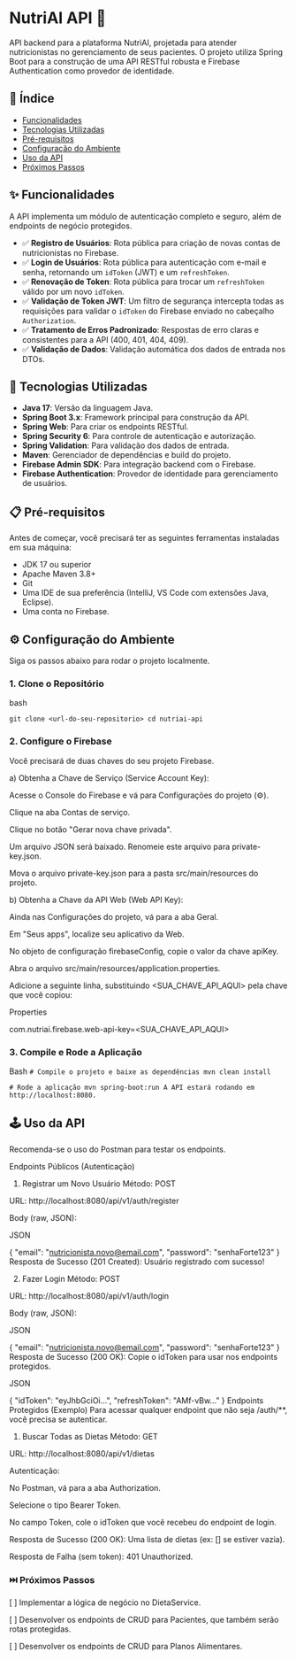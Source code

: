 # NutriAI API 🍏

API backend para a plataforma NutriAI, projetada para atender nutricionistas no gerenciamento de seus pacientes. O projeto utiliza Spring Boot para a construção de uma API RESTful robusta e Firebase Authentication como provedor de identidade.


## 📝 Índice

- [Funcionalidades](#-funcionalidades)
- [Tecnologias Utilizadas](#-tecnologias-utilizadas)
- [Pré-requisitos](#-pré-requisitos)
- [Configuração do Ambiente](#-configuração-do-ambiente)
- [Uso da API](#-uso-da-api)
- [Próximos Passos](#-próximos-passos)
  

## ✨ Funcionalidades

A API implementa um módulo de autenticação completo e seguro, além de endpoints de negócio protegidos.

- ✅ **Registro de Usuários**: Rota pública para criação de novas contas de nutricionistas no Firebase.
- ✅ **Login de Usuários**: Rota pública para autenticação com e-mail e senha, retornando um `idToken` (JWT) e um `refreshToken`.
- ✅ **Renovação de Token**: Rota pública para trocar um `refreshToken` válido por um novo `idToken`.
- ✅ **Validação de Token JWT**: Um filtro de segurança intercepta todas as requisições para validar o `idToken` do Firebase enviado no cabeçalho `Authorization`.
- ✅ **Tratamento de Erros Padronizado**: Respostas de erro claras e consistentes para a API (400, 401, 404, 409).
- ✅ **Validação de Dados**: Validação automática dos dados de entrada nos DTOs.
  

## 🚀 Tecnologias Utilizadas

- **Java 17**: Versão da linguagem Java.
- **Spring Boot 3.x**: Framework principal para construção da API.
- **Spring Web**: Para criar os endpoints RESTful.
- **Spring Security 6**: Para controle de autenticação e autorização.
- **Spring Validation**: Para validação dos dados de entrada.
- **Maven**: Gerenciador de dependências e build do projeto.
- **Firebase Admin SDK**: Para integração backend com o Firebase.
- **Firebase Authentication**: Provedor de identidade para gerenciamento de usuários.
  

## 📋 Pré-requisitos

Antes de começar, você precisará ter as seguintes ferramentas instaladas em sua máquina:

- JDK 17 ou superior
- Apache Maven 3.8+
- Git
- Uma IDE de sua preferência (IntelliJ, VS Code com extensões Java, Eclipse).
- Uma conta no Firebase.
  

## ⚙️ Configuração do Ambiente

Siga os passos abaixo para rodar o projeto localmente.

### 1. Clone o Repositório
bash

`git clone <url-do-seu-repositorio>
cd nutriai-api`


### 2. Configure o Firebase
Você precisará de duas chaves do seu projeto Firebase.

a) Obtenha a Chave de Serviço (Service Account Key):

Acesse o Console do Firebase e vá para Configurações do projeto (⚙️).

Clique na aba Contas de serviço.

Clique no botão "Gerar nova chave privada".

Um arquivo JSON será baixado. Renomeie este arquivo para private-key.json.

Mova o arquivo private-key.json para a pasta src/main/resources do projeto.


b) Obtenha a Chave da API Web (Web API Key):

Ainda nas Configurações do projeto, vá para a aba Geral.

Em "Seus apps", localize seu aplicativo da Web.

No objeto de configuração firebaseConfig, copie o valor da chave apiKey.

Abra o arquivo src/main/resources/application.properties.

Adicione a seguinte linha, substituindo <SUA_CHAVE_API_AQUI> pela chave que você copiou:

Properties

com.nutriai.firebase.web-api-key=<SUA_CHAVE_API_AQUI>



### 3. Compile e Rode a Aplicação

Bash
`# Compile o projeto e baixe as dependências
mvn clean install`

`# Rode a aplicação
mvn spring-boot:run
A API estará rodando em http://localhost:8080.`

## 🕹️ Uso da API
Recomenda-se o uso do Postman para testar os endpoints.

Endpoints Públicos (Autenticação)
1. Registrar um Novo Usuário
Método: POST

URL: http://localhost:8080/api/v1/auth/register

Body (raw, JSON):

JSON

{
  "email": "nutricionista.novo@email.com",
  "password": "senhaForte123"
}
Resposta de Sucesso (201 Created): Usuário registrado com sucesso!

2. Fazer Login
Método: POST

URL: http://localhost:8080/api/v1/auth/login

Body (raw, JSON):

JSON

{
  "email": "nutricionista.novo@email.com",
  "password": "senhaForte123"
}
Resposta de Sucesso (200 OK): Copie o idToken para usar nos endpoints protegidos.

JSON

{
    "idToken": "eyJhbGciOi...",
    "refreshToken": "AMf-vBw..."
}
Endpoints Protegidos (Exemplo)
Para acessar qualquer endpoint que não seja /auth/**, você precisa se autenticar.

1. Buscar Todas as Dietas
Método: GET

URL: http://localhost:8080/api/v1/dietas

Autenticação:

No Postman, vá para a aba Authorization.

Selecione o tipo Bearer Token.

No campo Token, cole o idToken que você recebeu do endpoint de login.

Resposta de Sucesso (200 OK): Uma lista de dietas (ex: [] se estiver vazia).

Resposta de Falha (sem token): 401 Unauthorized.


### ⏭️ Próximos Passos
[ ] Implementar a lógica de negócio no DietaService.

[ ] Desenvolver os endpoints de CRUD para Pacientes, que também serão rotas protegidas.

[ ] Desenvolver os endpoints de CRUD para Planos Alimentares.
